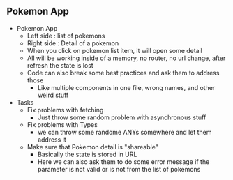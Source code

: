 ## Pokemon App

- Pokemon App
  - Left side : list of pokemons
  - Right side : Detail of a pokemon
  - When you click on pokemon list item, it will open some detail
  - All will be working inside of a memory, no router,  no url change, after refresh the state is lost
  - Code can also break some best practices and ask them to address those
    - Like multiple components in one file, wrong names, and other weird stuff
- Tasks
  - Fix problems with fetching
    - Just throw some random problem with asynchronous stuff
  - Fix problems with Types
    - we can throw some randome ANYs somewhere and let them address it
  - Make sure that Pokemon detail is "shareable"
    - Basically the state is stored in URL
    - Here we can also ask them to do some error message if the parameter is not valid or is not from the list of pokemons   
